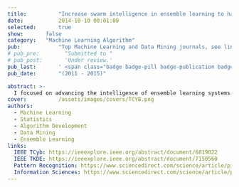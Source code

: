 ```yaml
---
title:          "Increase swarm intelligence in ensemble learning to handle complex data analysis"
date:           2014-10-10 00:01:00
selected:       true
show:		false
category:	"Machine Learning Algorithm"
pub:            "Top Machine Learning and Data Mining journals, see links below"
# pub_pre:        "Submitted to "
# pub_post:       'Under review.'
pub_last:       ' <span class="badge badge-pill badge-publication badge-success">Spotlight</span>'
pub_date:       "(2011 - 2015)"

abstract: >-
  I focused on advancing the intelligence of ensemble learning systems to effectively address complex datasets, particularly those with high-dimensional and noisy data. My efforts involved several key areas: 1. Optimization of subgroups through adaptive decision-making strategies, enhancing the accuracy and efficiency of the ensemble models; 2. Integration of diverse data sources within the ensemble system, ensuring robust performance across varying types of input data; 3. Application of fuzzy theory to manage noisy and high-dimensional data, improving the system’s ability to generalize and perform in challenging environments. This work significantly enhanced the capability of ensemble methods to handle real-world, complex data challenges.
cover:          /assets/images/covers/TCYB.png
authors:
  - Machine Learning
  - Statistics
  - Algorithm Development
  - Data Mining
  - Ensemble Learning
links:
  IEEE TCyb: https://ieeexplore.ieee.org/abstract/document/6819022
  IEEE TKDE: https://ieeexplore.ieee.org/abstract/document/7150560
  Pattern Recognition: https://www.sciencedirect.com/science/article/pii/S0031320314001368
  Information Sciences: https://www.sciencedirect.com/science/article/pii/S0020025514000504
---
```

